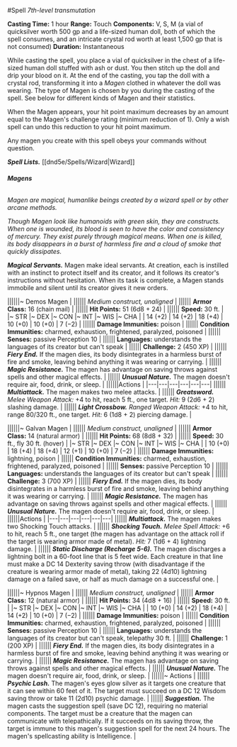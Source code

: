 #Spell
*7th-level transmutation*

**Casting Time:** 1 hour
**Range:** Touch
**Components:** V, S, M (a vial of quicksilver worth 500 gp and a life-sized human doll, both of which the spell consumes, and an intricate crystal rod worth at least 1,500 gp that is not consumed)
**Duration:** Instantaneous

While casting the spell, you place a vial of quicksilver in the chest of a life-sized human doll stuffed with ash or dust. You then stitch up the doll and drip your blood on it. At the end of the casting, you tap the doll with a crystal rod, transforming it into a *Magen* clothed in whatever the doll was wearing. The type of Magen is chosen by you during the casting of the spell. See below for different kinds of Magen and their statistics.

When the Magen appears, your hit point maximum decreases by an amount equal to the Magen's challenge rating (minimum reduction of 1). Only a wish spell can undo this reduction to your hit point maximum.

Any magen you create with this spell obeys your commands without question.

***Spell Lists.*** [[dnd5e/Spells/Wizard\|Wizard]]

###### ***Magens***
*Magen are magical, humanlike beings created by a wizard spell or by other arcane methods.*

*Though Magen look like humanoids with green skin, they are constructs. When one is wounded, its blood is seen to have the color and consistency of mercury. They exist purely through magical means. When one is killed, its body disappears in a burst of harmless fire and a cloud of smoke that quickly dissipates.*

***Magical Servants.*** Magen make ideal servants. At creation, each is instilled with an instinct to protect itself and its creator, and it follows its creator's instructions without hesitation. When its task is complete, a Magen stands immobile and silent until its creator gives it new orders.

||||||~ Demos Magen |
|||||| *Medium construct, unaligned* |
|||||| **Armor Class:** 16 (chain mail) |
|||||| **Hit Points:** 51 (6d8 + 24) |
|||||| **Speed:** 30 ft. |
|~ STR |~ DEX |~ CON |~ INT |~ WIS |~ CHA |
| 14 (+2) | 14 (+2) | 18 (+4) | 10 (+0) | 10 (+0) | 7 (−2) |
|||||| **Damage Immunities:** poison |
|||||| **Condition Immunities:** charmed, exhaustion, frightened, paralyzed, poisoned |
|||||| **Senses:** passive Perception 10 |
|||||| **Languages:** understands the languages of its creator but can't speak |
|||||| **Challenge:** 2 (450 XP) |
|||||| ***Fiery End.*** If the magen dies, its body disintegrates in a harmless burst of fire and smoke, leaving behind anything it was wearing or carrying. |
|||||| ***Magic Resistance.*** The magen has advantage on saving throws against spells and other magical effects. |
|||||| ***Unusual Nature.*** The magen doesn't require air, food, drink, or sleep. |
||||||Actions |
|---|---|---|---|---|---|
|||||| ***Multiattack.*** The magen makes two melee attacks. |
|||||| ***Greatsword.*** *Melee Weapon Attack:* +4 to hit, reach 5 ft., one target. *Hit:* 9 (2d6 + 2) slashing damage. |
|||||| ***Light Crossbow.*** *Ranged Weapon Attack:* +4 to hit, range 80/320 ft., one target. *Hit:* 6 (1d8 + 2) piercing damage. |

||||||~  Galvan Magen |
|||||| *Medium construct, unaligned* |
|||||| **Armor Class:** 14 (natural armor) |
|||||| **Hit Points:** 68 (8d8 + 32) |
|||||| **Speed:** 30 ft., fly 30 ft. (hover) |
|~ STR |~ DEX |~ CON |~ INT |~ WIS |~ CHA |
| 10 (+0) | 18 (+4) | 18 (+4) | 12 (+1) | 10 (+0) | 7 (−2) |
|||||| **Damage Immunities:** lightning, poison |
|||||| **Condition Immunities:** charmed, exhaustion, frightened, paralyzed, poisoned |
|||||| **Senses:** passive Perception 10 |
|||||| **Languages:** understands the languages of its creator but can't speak |
|||||| **Challenge:** 3 (700 XP) |
|||||| ***Fiery End.*** If the magen dies, its body disintegrates in a harmless burst of fire and smoke, leaving behind anything it was wearing or carrying. |
|||||| ***Magic Resistance.*** The magen has advantage on saving throws against spells and other magical effects. |
|||||| ***Unusual Nature.*** The magen doesn't require air, food, drink, or sleep. |
||||||Actions |
|---|---|---|---|---|---|
|||||| ***Multiattack.*** The magen makes two Shocking Touch attacks. |
|||||| ***Shocking Touch.*** *Melee Spell Attack:* +6 to hit, reach 5 ft., one target (the magen has advantage on the attack roll if the target is wearing armor made of metal). *Hit:* 7 (1d6 + 4) lightning damage. |
|||||| ***Static Discharge (Recharge 5-6).*** The magen discharges a lightning bolt in a 60-foot line that is 5 feet wide. Each creature in that line must make a DC 14 Dexterity saving throw (with disadvantage if the creature is wearing armor made of metal), taking 22 (4d10) lightning damage on a failed save, or half as much damage on a successful one. |

||||||~ Hypnos Magen |
|||||| *Medium construct, unaligned* |
|||||| **Armor Class:** 12 (natural armor) |
|||||| **Hit Points:** 34 (4d8 + 16) |
|||||| **Speed:** 30 ft. |
|~ STR |~ DEX |~ CON |~ INT |~ WIS |~ CHA |
| 10 (+0) | 14 (+2) | 18 (+4) | 14 (+2) | 10 (+0) | 7 (−2) |
|||||| **Damage Immunities:** poison |
|||||| **Condition Immunities:** charmed, exhaustion, frightened, paralyzed, poisoned |
|||||| **Senses:** passive Perception 10 |
|||||| **Languages:** understands the languages of its creator but can't speak, telepathy 30 ft. |
|||||| **Challenge:** 1 (200 XP) |
|||||| ***Fiery End.*** If the magen dies, its body disintegrates in a harmless burst of fire and smoke, leaving behind anything it was wearing or carrying. |
|||||| ***Magic Resistance.*** The magen has advantage on saving throws against spells and other magical effects. |
|||||| ***Unusual Nature.*** The magen doesn't require air, food, drink, or sleep. |
||||||~ Actions |
|||||| ***Psychic Lash.*** The magen's eyes glow silver as it targets one creature that it can see within 60 feet of it. The target must succeed on a DC 12 Wisdom saving throw or take 11 (2d10) psychic damage. |
|||||| ***Suggestion.*** The magen casts the suggestion spell (save DC 12), requiring no material components. The target must be a creature that the magen can communicate with telepathically. If it succeeds on its saving throw, the target is immune to this magen's suggestion spell for the next 24 hours. The magen's spellcasting ability is Intelligence. |